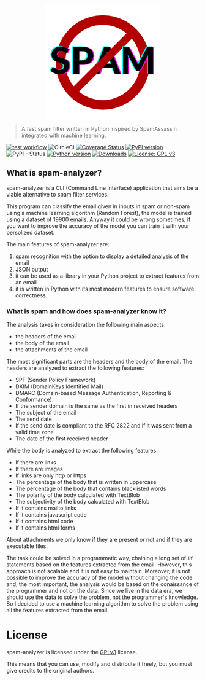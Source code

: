 <p style="display:flex;align-items:center;justify-content:center">
    <img src="assets/images/logo_transparent.png" width="300px" />
</p>

> A fast spam filter written in Python inspired by SpamAssassin integrated with machine learning.

[![test workflow](https://github.com/matteospanio/spam-analyzer/actions/workflows/test.yml/badge.svg)](https://github.com/matteospanio/spam-analyzer/actions/workflows/test.yml/badge.svg)
![CircleCI](https://img.shields.io/circleci/build/github/matteospanio/spam-analyzer?label=circleci-build&logo=CIRCLECI)
[![Coverage Status](https://coveralls.io/repos/github/matteospanio/spam-analyzer/badge.svg?branch=master)](https://coveralls.io/github/matteospanio/spam-analyzer?branch=master)
[![PyPI version](https://badge.fury.io/py/spam-analyzer.svg)](https://badge.fury.io/py/spam-analyzer)
![PyPI - Status](https://img.shields.io/pypi/status/spam-analyzer)
[![Python version](https://img.shields.io/badge/python-3.10%20%7C%203.11-blue)](https://img.shields.io/badge/python-3.10%20%7C%203.7%20%7C%203.11-blue)
[![Downloads](https://pepy.tech/badge/spam-analyzer)](https://pepy.tech/project/spam-analyzer)
[![License: GPL v3](https://img.shields.io/badge/License-GPLv3-blue.svg)](https://www.gnu.org/licenses/gpl-3.0)

## What is spam-analyzer?

spam-analyzer is a CLI (Command Line Interface) application that aims be a viable alternative to spam filter services.

This program can classify the email given in inputs in spam or non-spam using a machine learning algorithm (Random Forest), the model is trained using a dataset of 19900 emails. Anyway it could be wrong sometimes, if you want to improve the accuracy of the model you can train it with your persolized dataset.

The main features of spam-analyzer are:

1. spam recognition with the option to display a detailed analysis of the email
2. JSON output
3. it can be used as a library in your Python project to extract features from an email
4. it is written in Python with its most modern features to ensure software correctness

### What is spam and how does spam-analyzer know it?

The analysis takes in consideration the following main aspects:

- the headers of the email
- the body of the email
- the attachments of the email

The most significant parts are the headers and the body of the email. The headers are analyzed to extract the following features:

- SPF (Sender Policy Framework)
- DKIM (DomainKeys Identified Mail)
- DMARC (Domain-based Message Authentication, Reporting & Conformance)
- If the sender domain is the same as the first in received headers
- The subject of the email
- The send date
- If the send date is compliant to the RFC 2822 and if it was sent from a valid time zone
- The date of the first received header

While the body is analyzed to extract the following features:

- If there are links
- If there are images
- If links are only http or https
- The percentage of the body that is written in uppercase
- The percentage of the body that contains blacklisted words
- The polarity of the body calculated with TextBlob
- The subjectivity of the body calculated with TextBlob
- If it contains mailto links
- If it contains javascript code
- If it contains html code
- If it contains html forms

About attachments we only know if they are present or not and if they are executable files.

The task could be solved in a programmatic way, chaining a long set of `if` statements based on the features extracted from the email. However, this approach is not scalable and it is not easy to maintain. Moreover, it is not possible to improve the accuracy of the model without changing the code and, the most important, the analysis would be based on the conaissance of the programmer and not on the data. Since we live in the data era, we should use the data to solve the problem, not the programmer's knowledge. So I decided to use a machine learning algorithm to solve the problem using all the features extracted from the email.

# License

spam-analyzer is licensed under the [GPLv3](https://www.gnu.org/licenses/gpl-3.0.en.html#license-text) license.

This means that you can use, modify and distribute it freely, but you must give credits to the original authors.
